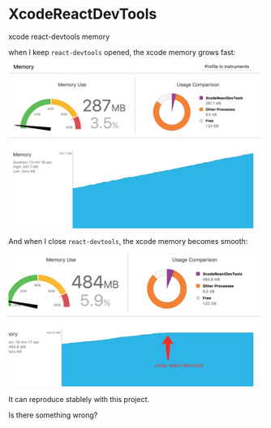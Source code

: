# XcodeReactDevTools

xcode react-devtools memory

when I keep `react-devtools` opened, the xcode memory grows fast:

![image](./screenshots/QQ20170927-0@2x.png)

And when I close `react-devtools`, the xcode memory becomes smooth:

![image](./screenshots/QQ20170927-1@2x.png)

It can reproduce stablely with this project.

Is there something wrong?

